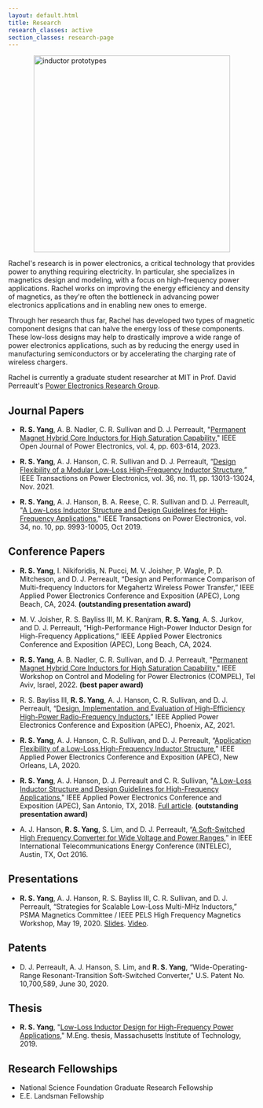 ```yaml
---
layout: default.html
title: Research
research_classes: active
section_classes: research-page
---
```


<img src="/assets/images/research/MP_prototypes.jpg" style="display: block; margin: auto;" width="400" alt="inductor prototypes">

Rachel's research is in power electronics, a critical technology that provides power to anything requiring electricity. In particular, she specializes in magnetics design and modeling, with a focus on high-frequency power applications. Rachel works on improving the energy efficiency and density of magnetics, as they're often the bottleneck in advancing power electronics applications and in enabling new ones to emerge. 

Through her research thus far, Rachel has developed two types of magnetic component designs that can halve the energy loss of these components. These low-loss designs may help to drastically improve a wide range of power electronics applications, such as by reducing the energy used in manufacturing semiconductors or by accelerating the charging rate of wireless chargers.

Rachel is currently a graduate student researcher at MIT in Prof. David Perreault's [Power Electronics Research Group](https://www.rle.mit.edu/per/).

<!-- Rachel's research interests are in magnetics design and modeling, particularly for high-frequency power applications. Improving magnetic components' performance is crucial for advancing power electronics, as they're often the largest and lossiest parts in the system.  -->

## Journal Papers

- **R. S. Yang**, A. B. Nadler, C. R. Sullivan and D. J. Perreault, "[Permanent Magnet Hybrid Core Inductors for High Saturation Capability](https://ieeexplore.ieee.org/document/10192270)," IEEE Open Journal of Power Electronics, vol. 4, pp. 603-614, 2023.

- **R. S. Yang**, A. J. Hanson, C. R. Sullivan and D. J. Perreault, “[Design Flexibility of a Modular Low-Loss High-Frequency Inductor Structure](https://ieeexplore.ieee.org/document/9420302),” IEEE Transactions on Power Electronics, vol. 36, no. 11, pp. 13013-13024, Nov. 2021.

- **R. S. Yang**, A. J. Hanson, B. A. Reese, C. R. Sullivan and D. J. Perreault, "[A Low-Loss Inductor Structure and Design Guidelines for High-Frequency Applications](https://ieeexplore.ieee.org/document/8610126/)," IEEE Transactions on Power Electronics, vol. 34, no. 10, pp. 9993-10005, Oct 2019.

## Conference Papers

- **R. S. Yang**, I. Nikiforidis, N. Pucci, M. V. Joisher, P. Wagle, P. D. Mitcheson, and D. J. Perreault, “Design and Performance Comparison of Multi-frequency Inductors for Megahertz Wireless Power Transfer,” IEEE Applied Power Electronics Conference and Exposition (APEC), Long Beach, CA, 2024. **(outstanding presentation award)**

- M. V. Joisher, R. S. Bayliss III, M. K. Ranjram, **R. S. Yang**, A. S. Jurkov, and D. J. Perreault, “High-Performance High-Power Inductor Design for High-Frequency Applications,” IEEE Applied Power Electronics Conference and Exposition (APEC), Long Beach, CA, 2024.

- **R. S. Yang**, A. B. Nadler, C. R. Sullivan, and D. J. Perreault, "[Permanent Magnet Hybrid Core Inductors
for High Saturation Capability](https://ieeexplore.ieee.org/document/9830021)," IEEE Workshop on Control and Modeling for Power Electronics (COMPEL), Tel Aviv, Israel, 2022. **(best paper award)**

- R. S. Bayliss III, **R. S. Yang**, A. J. Hanson, C. R. Sullivan, and D. J. Perreault, “[Design, Implementation, and Evaluation of High-Efficiency High-Power Radio-Frequency Inductors](https://ieeexplore.ieee.org/document/9487301),” IEEE Applied Power Electronics Conference and Exposition (APEC), Phoenix, AZ, 2021.

- **R. S. Yang**, A. J. Hanson, C. R. Sullivan, and D. J. Perreault, “[Application Flexibility of a Low-Loss High-Frequency Inductor Structure](https://ieeexplore.ieee.org/document/9124502),” IEEE Applied Power Electronics Conference and Exposition (APEC), New Orleans, LA, 2020.

- **R. S. Yang**, A. J. Hanson, D. J. Perreault and C. R. Sullivan, "[A Low-Loss Inductor Structure and Design Guidelines for High-Frequency Applications](https://ieeexplore.ieee.org/document/8341070/)," IEEE Applied Power Electronics Conference and Exposition (APEC), San Antonio, TX, 2018. [Full article](https://dspace.mit.edu/bitstream/handle/1721.1/123505/Yang%20APEC18%20HF%20Inductor%20final.pdf?sequence=2&isAllowed=y). **(outstanding presentation award)**

- A. J. Hanson, **R. S. Yang**, S. Lim, and D. J. Perreault, “[A Soft-Switched High Frequency Converter for Wide Voltage and Power Ranges](https://ieeexplore.ieee.org/document/7749103/),” in IEEE International Telecommunications Energy Conference (INTELEC), Austin, TX, Oct 2016.


## Presentations

- **R. S. Yang**, A. J. Hanson, R. S. Bayliss III, C. R. Sullivan, and D. J. Perreault, “Strategies for Scalable Low-Loss Multi-MHz Inductors,” PSMA Magnetics Committee / IEEE PELS High Frequency Magnetics Workshop, May 19, 2020. [Slides](https://www.psma.com/sites/default/files/uploads/files/Strategies%20for%20Scalable%20Low-Loss%20Multi-MHz%20Inductors%20Yang%2C%20MIT.pdf). [Video](https://www.psma.com/technical-forums/magnetics/presentations).


## Patents

- D. J. Perreault, A. J. Hanson, S. Lim, and **R. S. Yang**, “Wide-Operating-Range Resonant-Transition Soft-Switched Converter," U.S. Patent No. 10,700,589, June 30, 2020.


## Thesis

- **R. S. Yang**, "[Low-Loss Inductor Design for High-Frequency Power Applications](https://dspace.mit.edu/bitstream/handle/1721.1/123006/1127567059-MIT.pdf?sequence=1&isAllowed=y)," M.Eng. thesis, Massachusetts Institute of Technology, 2019.


## Research Fellowships

- National Science Foundation Graduate Research Fellowship
- E.E. Landsman Fellowship

